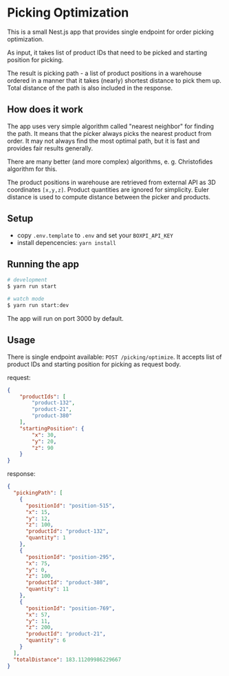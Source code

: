# Picking Optimization

This is a small Nest.js app that provides single endpoint for order picking optimization.

As input, it takes list of product IDs that need to be picked and starting position for picking.

The result is picking path - a list of product positions in a warehouse ordered in a manner that it
takes (nearly) shortest distance to pick them up. Total distance of the path is also included in the response.

## How does it work
The app uses very simple algorithm called "nearest neighbor" for finding the path. It means that the picker always picks the nearest
product from order. It may not always find the most optimal path, but it is fast and provides fair results generally.

There are many better (and more complex) algorithms, e. g. Christofides algorithm for this.

The product positions in warehouse are retrieved from external API as 3D coordinates `[x,y,z]`.
Product quantities are ignored for simplicity.
Euler distance is used to compute distance between the picker and products. 

## Setup
- copy `.env.template` to `.env` and set your `BOXPI_API_KEY`
- install depencencies: `yarn install`
## Running the app

```bash
# development
$ yarn run start

# watch mode
$ yarn run start:dev
```
The app will run on port 3000 by default.


## Usage
There is single endpoint available: `POST /picking/optimize`.
It accepts list of product IDs and starting position for picking as request body. 

request:
```json
{
    "productIds": [
        "product-132",
        "product-21",
        "product-380"
    ],
    "startingPosition": {
        "x": 30,
        "y": 20,
        "z": 90
    }
}
```
response:
```json
{
  "pickingPath": [
    {
      "positionId": "position-515",
      "x": 15,
      "y": 12,
      "z": 100,
      "productId": "product-132",
      "quantity": 1
    },
    {
      "positionId": "position-295",
      "x": 75,
      "y": 0,
      "z": 100,
      "productId": "product-380",
      "quantity": 11
    },
    {
      "positionId": "position-769",
      "x": 57,
      "y": 11,
      "z": 200,
      "productId": "product-21",
      "quantity": 6
    }
  ],
  "totalDistance": 183.11209986229667
}
```